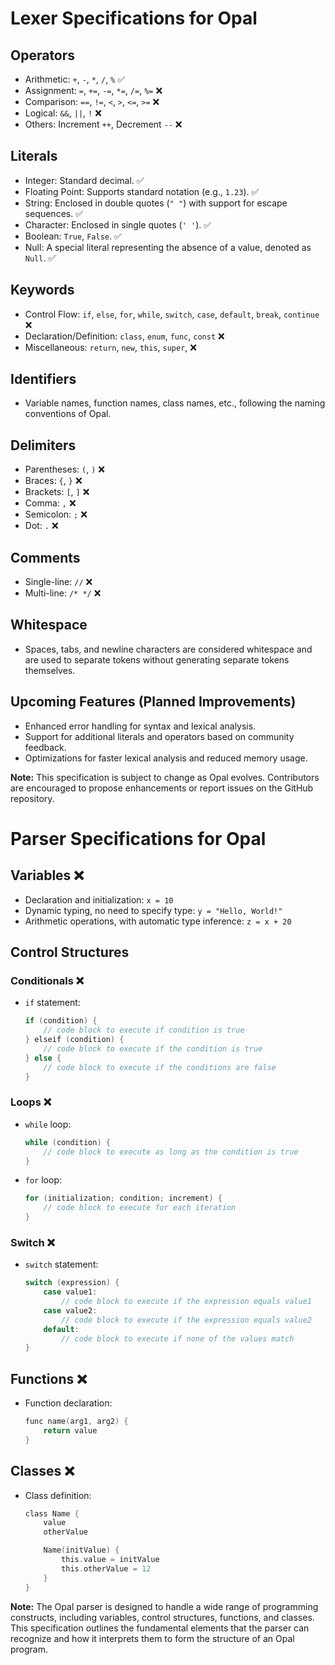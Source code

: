 # Lexer Specifications for Opal

## Operators
- Arithmetic: `+`, `-`, `*`, `/`, `%` ✅
- Assignment: `=`, `+=`, `-=`, `*=`, `/=`, `%=` ❌
- Comparison: `==`, `!=`, `<`, `>`, `<=`, `>=` ❌
- Logical: `&&`, `||`, `!` ❌
- Others: Increment `++`, Decrement `--` ❌

## Literals
- Integer: Standard decimal. ✅
- Floating Point: Supports standard notation (e.g., `1.23`). ✅
- String: Enclosed in double quotes (`" "`) with support for escape sequences. ✅
- Character: Enclosed in single quotes (`' '`). ✅
- Boolean: `True`, `False`. ✅
- Null: A special literal representing the absence of a value, denoted as `Null`. ✅

## Keywords
- Control Flow: `if`, `else`, `for`, `while`, `switch`, `case`, `default`, `break`, `continue` ❌
- Declaration/Definition: `class`, `enum`, `func`, `const` ❌
- Miscellaneous: `return`, `new`, `this`, `super`, ❌

## Identifiers
- Variable names, function names, class names, etc., following the naming conventions of Opal.

## Delimiters
- Parentheses: `(`, `)` ❌
- Braces: `{`, `}` ❌
- Brackets: `[`, `]` ❌
- Comma: `,` ❌
- Semicolon: `;` ❌
- Dot: `.` ❌

## Comments
- Single-line: `//` ❌
- Multi-line: `/* */` ❌

## Whitespace
- Spaces, tabs, and newline characters are considered whitespace and are used to separate tokens without generating separate tokens themselves.

## Upcoming Features (Planned Improvements)
- Enhanced error handling for syntax and lexical analysis.
- Support for additional literals and operators based on community feedback.
- Optimizations for faster lexical analysis and reduced memory usage.

**Note:** This specification is subject to change as Opal evolves. Contributors are encouraged to propose enhancements or report issues on the GitHub repository.

# Parser Specifications for Opal

## Variables ❌
- Declaration and initialization: `x = 10`
- Dynamic typing, no need to specify type: `y = "Hello, World!"`
- Arithmetic operations, with automatic type inference: `z = x + 20` 

## Control Structures
### Conditionals ❌
- `if` statement:
  ```c
  if (condition) {
      // code block to execute if condition is true
  } elseif (condition) {
      // code block to execute if the condition is true
  } else {
      // code block to execute if the conditions are false
  }
  ```
### Loops ❌
- `while` loop:
  ```c
  while (condition) {
      // code block to execute as long as the condition is true
  }
  ```
- `for` loop:
  ```c
  for (initialization; condition; increment) {
      // code block to execute for each iteration
  }
  ```
### Switch ❌
- `switch` statement:
  ```c
  switch (expression) {
      case value1:
          // code block to execute if the expression equals value1
      case value2:
          // code block to execute if the expression equals value2
      default:
          // code block to execute if none of the values match
  }
  ```

## Functions ❌
- Function declaration:
  ```c
  func name(arg1, arg2) {
      return value
  }
  ```

## Classes ❌
- Class definition:
  ```c
  class Name {
      value
      otherValue

      Name(initValue) {
          this.value = initValue
          this.otherValue = 12  
      }
  }
  ```

**Note:** The Opal parser is designed to handle a wide range of programming constructs, including variables, control structures, functions, and classes. This specification outlines the fundamental elements that the parser can recognize and how it interprets them to form the structure of an Opal program.
